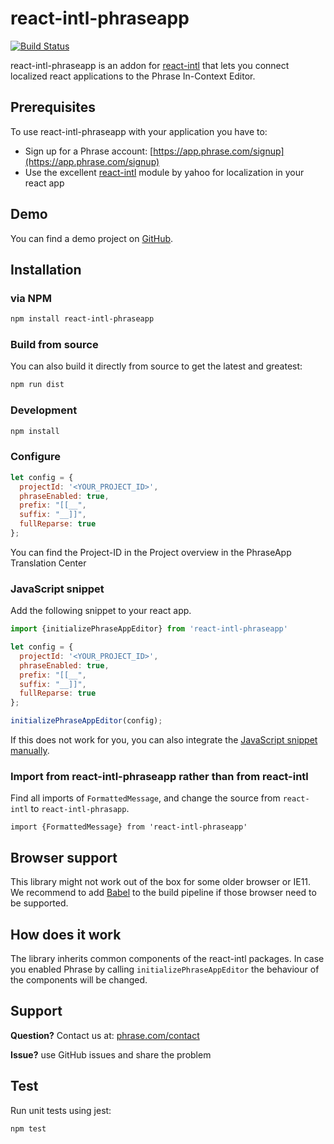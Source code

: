 # react-intl-phraseapp

[![Build Status](https://travis-ci.org/phrase/react-intl-phraseapp.png)](https://travis-ci.org/phrase/react-intl-phraseapp)

react-intl-phraseapp is an addon for [react-intl](https://github.com/yahoo/react-intl) that lets you connect localized react applications to the Phrase In-Context Editor.

## Prerequisites

To use react-intl-phraseapp with your application you have to:

* Sign up for a Phrase account: [https://app.phrase.com/signup](https://app.phrase.com/signup)
* Use the excellent [react-intl](https://github.com/yahoo/react-intl) module by yahoo for localization in your react app

## Demo

You can find a demo project on [GitHub](https://github.com/phrase/react-intl-phraseapp-demo).

## Installation

### via NPM

```bash
npm install react-intl-phraseapp
```

### Build from source

You can also build it directly from source to get the latest and greatest:

```bash
npm run dist
```

### Development

```bash
npm install
```

### Configure

```js
let config = {
  projectId: '<YOUR_PROJECT_ID>',
  phraseEnabled: true,
  prefix: "[[__",
  suffix: "__]]",
  fullReparse: true
};
```

You can find the Project-ID in the Project overview in the PhraseApp Translation Center

### JavaScript snippet

Add the following snippet to your react app.

```js
import {initializePhraseAppEditor} from 'react-intl-phraseapp'

let config = {
  projectId: '<YOUR_PROJECT_ID>',
  phraseEnabled: true,
  prefix: "[[__",
  suffix: "__]]",
  fullReparse: true
};

initializePhraseAppEditor(config);
```

If this does not work for you, you can also integrate the [JavaScript snippet manually](https://help.phrase.com/help/integrate-in-context-editor-into-any-web-framework).

### Import from react-intl-phraseapp rather than from react-intl

Find all imports of `FormattedMessage`, and change the source from `react-intl` to `react-intl-phrasapp`.

`import {FormattedMessage} from 'react-intl-phraseapp'`

## Browser support

This library might not work out of the box for some older browser or IE11. We recommend to add [Babel](https://github.com/babel/babel) to the build pipeline if those browser need to be supported.

## How does it work

The library inherits common components of the react-intl packages. In case you enabled Phrase by calling `initializePhraseAppEditor` the behaviour of the components will be changed.

## Support

**Question?** Contact us at: [phrase.com/contact](https://phrase.com/contact)

**Issue?** use GitHub issues and share the problem

## Test

Run unit tests using jest:

```bash
npm test
```
